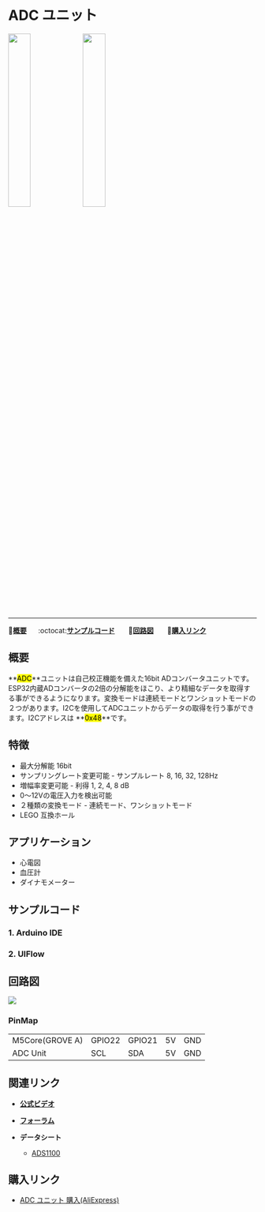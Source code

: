 # ADC ユニット

<img src="assets/img/product_pics/unit/M5GO_Unit_adc.png" width="30%" height="30%"><img src="assets/img/product_pics/unit/unit_adc_grove_a.png" width="30%" height="30%">

***

:memo:**[概要](#概要)**&nbsp;&nbsp;&nbsp;&nbsp;&nbsp;&nbsp;:octocat:**[サンプルコード](#サンプルコード)**&nbsp;&nbsp;&nbsp;&nbsp;&nbsp;&nbsp; :electric_plug:**[回路図](#回路図)** &nbsp;&nbsp;&nbsp;&nbsp;&nbsp;&nbsp;🛒**[購入リンク](#購入リンク)**

## 概要

**<mark>ADC</mark>**ユニットは自己校正機能を備えた16bit ADコンバータユニットです。ESP32内蔵ADコンバータの2倍の分解能をほこり、より精細なデータを取得する事ができるようになります。変換モードは連続モードとワンショットモードの２つがあります。I2Cを使用してADCユニットからデータの取得を行う事ができます。I2Cアドレスは **<mark>0x48</mark>**です。

## 特徴

- 最大分解能 16bit
- サンプリングレート変更可能 - サンプルレート 8, 16, 32, 128Hz
- 増幅率変更可能 - 利得 1, 2, 4, 8 dB
- 0〜12Vの電圧入力を検出可能
- ２種類の変換モード - 連続モード、ワンショットモード
- LEGO 互換ホール

## アプリケーション

- 心電図
- 血圧計
- ダイナモメーター

## サンプルコード

### 1. Arduino IDE


### 2. UIFlow

## 回路図

<img src="assets/img/product_pics/unit/adc_sch.JPG">

### PinMap

<table>
 <tr><td>M5Core(GROVE A)</td><td>GPIO22</td><td>GPIO21</td><td>5V</td><td>GND</td></tr>
 <tr><td>ADC Unit</td><td>SCL</td><td>SDA</td><td>5V</td><td>GND</td></tr>
</table>

## 関連リンク

- **[公式ビデオ](https://www.youtube.com/channel/UCozgFVglWYQXbvTmGyS739w)**

- **[フォーラム](http://forum.m5stack.com/)**

- **データシート**
  - [ADS1100](http://pdf1.alldatasheet.com/datasheet-pdf/view/619024/TI1/ADS1100.html)

## 購入リンク

- [ADC ユニット 購入(AliExpress)](https://www.aliexpress.com/store/product/M5Stack-ADC-16-I2C-ADS1100-0-12/3226069_32946953374.html)